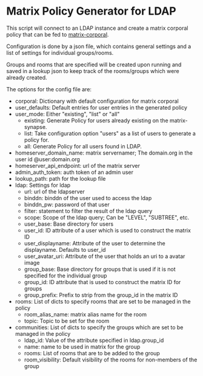 # Matrix Policy Generator for LDAP
This script will connect to an LDAP instance and create a matrix corporal policy
that can be fed to [matrix-corporal](https://github.com/devture/matrix-corporal).

Configuration is done by a json file, which contains general settings and a list of
settings for individual groups/rooms.

Groups and rooms that are specified will be created upon running and saved in a lookup
json to keep track of the rooms/groups which were already created.

The options for the config file are:

* corporal: Dictionary with default configuration for matrix corporal
* user_defaults: Default entries for user entries in the generated policy
* user_mode: Either "existing", "list" or "all"
  + existing: Generate Policy for users already existing on the matrix-synapse.
  + list: Take configuration option "users" as a list of users to generate a policy for.
  + all: Generate Policy for all users found in LDAP.
* homeserver_domain_name: matrix servernamer; The domain.org in the user id
  @user:domain.org
* homeserver_api_endpoint: url of the matrix server
* admin_auth_token: auth token of an admin user
* lookup_path: path for the lookup file
* ldap: Settings for ldap
  + url: url of the ldapserver
  + binddn: binddn of the user used to access the ldap
  + binddn_pw: password of that user
  + filter: statement to filter the result of the ldap query
  + scope: Scope of the ldap query; Can be "LEVEL", "SUBTREE", etc.
  + user_base: Base directory for users
  + user_id: ID attribute of a user which is used to construct the matrix ID
  + user_displayname: Attribute of the user to determine the displayname. Defaults to user_id
  + user_avatar_uri: Attribute of the user that holds an uri to a avatar image
  + group_base: Base directory for groups that is used if it is not specified for the
    individual group
  + group_id: ID attribute that is used to construct the matrix ID for groups
  + group_prefix: Prefix to strip from the group_id in the matrix ID
* rooms: List of dicts to specify rooms that are set to be managed in the policy
  + room_alias_name: matrix alias name for the room
  + topic: Topic to be set for the room
* communities: List of dicts to specify the groups which are set to be managed in the
  policy
  + ldap_id: Value of the attribute specified in ldap.group_id
  + name: name to be used in matrix for the group
  + rooms: List of rooms that are to be added to the group
  + room_visibility: Default visibility of the rooms for non-members of the group
